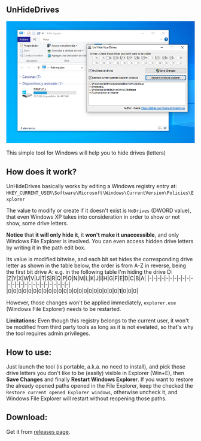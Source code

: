 UnHideDrives
------------
![snap01](https://raw.githubusercontent.com/vhanla/UnHideDrives/master/.gitassets/snap01.png)

This simple tool for Windows will help you to hide drives (letters) 

## How does it work?

UnHideDrives basically works by editing a Windows registry entry at:
`HKEY_CURRENT_USER\Software\Microsoft\Windows\CurrentVersion\Policies\Explorer`

The value to modify or create if it doesn't exist is `NoDrives` (DWORD value), that even Windows XP
takes into consideration in order to show or not show, some drive letters.

**Notice** that **it will only hide it**, it **won't make it unaccessible**, and only Windows File Explorer
is involved. You can even access hidden drive letters by writing it in the path edit box.

Its value is modified bitwise, and each bit set hides the corresponding drive letter
as shown in the table below, the order is from A-Z in reverse, being the first bit drive A:
e.g. in the following table I'm hiding the drive D:
|Z|Y|X|W|V|U|T|S|R|Q|P|O|N|M|L|K|J|I|H|G|F|E|D|C|B|A|
|-|-|-|-|-|-|-|-|-|-|-|-|-|-|-|-|-|-|-|-|-|-|-|-|-|-|
|0|0|0|0|0|0|0|0|0|0|0|0|0|0|0|0|0|0|0|0|0|0|**1**|0|0|0|

However, those changes won't be applied immediately, `explorer.exe` (Windows File Explorer) needs
to be restarted.

**Limitations:** Even though this registry belongs to the current user, it won't be modified from third party
tools as long as it is not evelated, so that's why the tool requires admin privileges.

## How to use:
Just launch the tool (is portable, a.k.a. no need to install), and pick those drive letters
you don't like to be (easily) visible in Explorer (Win+E), then **Save Changes** and finally
 **Restart Windows Explorer**. If you want to restore the already opened paths opened
in the File Explorer, keep the checked the `Restore current opened Explorer windows`, otherwise
uncheck it, and Windows File Explorer will restart without reopening those paths.

## Download:

Get it from [releases page](https://github.com/vhanla/UnHideDrives/releases).
